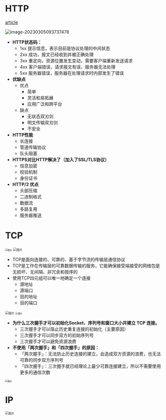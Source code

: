 # HTTP

[article](https://mp.weixin.qq.com/s?__biz=MzUxODAzNDg4NQ==&mid=2247483971&idx=1&sn=8f2d5dae3d95efc446061b352c8e9961&chksm=f98e46e9cef9cfff1f6bee1974b8dc27dcc42f0627dcf8ff0c0df8dbaa7a1f74587e3fafc167&scene=178&cur_album_id=1337204681134751744#rd)

![image-20230305093737478](C:\Users\admin\AppData\Roaming\Typora\typora-user-images\image-20230305093737478.png)

- **HTTP状态码：**
  - 1xx 提示信息，表示目前是协议处理的中间状态
  - 2xx 成功，报文已经收到并被正确处理
  - 3xx 重定向，资源位置发生变动，需要客户端重新发送请求
  - 4xx 客户端错误，请求报文有误，服务器无法处理
  - 5xx 服务器错误，服务器在处理请求时内部发生了错误
- **优缺点**
  - 优点
    - 简单 
    - 灵活和易拓展
    - 应用广泛和跨平台
  - 缺点
    - 无状态双刃剑
    - 明文传输双刃剑
    - 不安全
- **HTTP性能**
  - 长连接
  - 管道传输协议
  - 队头阻塞
- **HTTPS对比HTTP解决了（加入了SSL/TLS协议）**
  - 信息加密
  - 校验机制
  - 身份证书
- **HTTP/2 优点**
  - 头部压缩
  - 二进制格式
  - 数据流
  - 多路复用
  - 服务器推送



# TCP

<img src="https://mmbiz.qpic.cn/mmbiz_png/J0g14CUwaZeo9xBVAyPJ8iaWCC6sYS843ZPb6tFLvCVuXEn98khfs7y2KRvOV0ia5icVByzIK3aAKRURuVZKagsKw/640?wx_fmt=png&wxfrom=5&wx_lazy=1&wx_co=1" alt="图片" style="zoom: 50%;" />

<img src="https://mmbiz.qpic.cn/mmbiz_png/J0g14CUwaZeo9xBVAyPJ8iaWCC6sYS843tzTAWL4l6rZB0pulNqkLno7buMqnh5Hlphn7aibB798ga1t3a0Dqmzg/640?wx_fmt=png&wxfrom=5&wx_lazy=1&wx_co=1" alt="图片" style="zoom: 67%;" />



- TCP是面向连接的、可靠的、基于字节流的传输层通信协议
- TCP是工作在传输层的可靠数据传输的服务，它能确保接受端接受的网络包是无损坏、无间隔、非冗余和按序的
- 使用TCP四元组可以唯一地确定一个连接
  - 源地址
  - 源端口
  - 目的地址
  - 目的端口

<img src="https://mmbiz.qpic.cn/mmbiz_png/J0g14CUwaZeo9xBVAyPJ8iaWCC6sYS8431Mymq2yPGjMPGodSEg8b31eoyQbibzGjDEHiaQUUDlbvCEwcXN3aicOTw/640?wx_fmt=png&wxfrom=5&wx_lazy=1&wx_co=1" alt="图片" style="zoom:67%;" />

<img src="https://mmbiz.qpic.cn/mmbiz_png/J0g14CUwaZeo9xBVAyPJ8iaWCC6sYS8436nKau10lAsztRqbyhjC1C1GRcsEz04icZmomMjwcxgeGn97BnKUoxibw/640?wx_fmt=png&wxfrom=5&wx_lazy=1&wx_co=1" alt="图片" style="zoom: 50%;" />



- **为什么三次握手才可以初始化Socket、序列号和窗口大小并建立 TCP 连接。**
  - 三次握手才可以阻止历史重复连接的初始化（主要原因）
  - 三次握手才可以同步双方的初始序列号
  - 三次握手才可以避免资源浪费
- **不使用「两次握手」和「四次握手」的原因：**
  - 「两次握手」：无法防止历史连接的建立，会造成双方资源的浪费，也无法可靠的同步双方序列号
  - 「四次握手」：三次握手就已经理论上最少可靠连接建立，所以不需要使用更多的通信次数

<img src="https://mmbiz.qpic.cn/mmbiz_png/J0g14CUwaZeo9xBVAyPJ8iaWCC6sYS843KaMMu2mHfFLZNgiaREDZ5JicRYrlaiciayQjh9HDsacxIbMT0emGUpAX5w/640?wx_fmt=png&wxfrom=5&wx_lazy=1&wx_co=1" alt="图片" style="zoom:50%;" />



# IP

<img src="https://mmbiz.qpic.cn/mmbiz_png/J0g14CUwaZdpI5tWwB8wMfZQ8ichJW1yu3u9AgedCb0tFU7W1fZlqG0ImZVnIoAan7z2vX71WYeKZz1waagqoXw/640?wx_fmt=png&wxfrom=5&wx_lazy=1&wx_co=1" alt="图片" style="zoom: 67%;" />















































